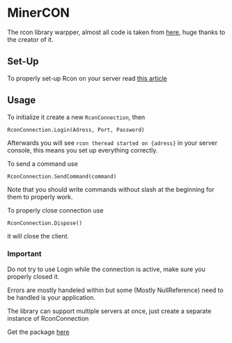 # MinerCON
The rcon library warpper, almost all code is taken from [here](https://github.com/willroberts/minecraft-client-csharp),
huge thanks to the creator of it.
## Set-Up
To properly set-up Rcon on your server read [this article](https://wiki.vg/RCON)
## Usage
To initialize it create a new `RconConnection`,
then
```
RconConnection.Login(Adress, Port, Password)
```
Afterwards you will see `rcon theread started on {adress}` in your server console,
this means you set up everything correctly.

To send a command use
```
RconConnection.SendCommand(command)
```
Note that you should write commands without slash at the beginning for them to properly work.

To properly close connection use
```
RconConnection.Dispose()
```
it will close the client.
### Important
Do not try to use Login while the connection is active, make sure you properly closed it.

Errors are mostly handeled within but some (Mostly NullReference) need to be handled is your application.

The library can support multiple servers at once, just create a separate instance
of RconConnection

Get the package [here](https://www.nuget.org/packages/MinerCON/)
